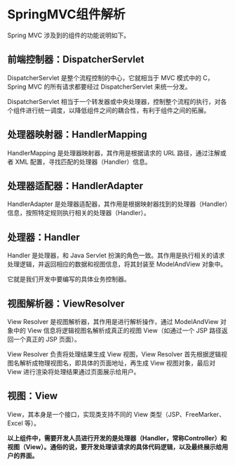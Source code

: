 # SpringMVC组件解析

Spring MVC 涉及到的组件的功能说明如下。

## 前端控制器：DispatcherServlet

DispatcherServlet 是整个流程控制的中心，它就相当于 MVC 模式中的 C，Spring MVC 的所有请求都要经过 DispatcherServlet 来统一分发。

DispatcherServlet 相当于一个转发器或中央处理器，控制整个流程的执行，对各个组件进行统一调度，以降低组件之间的耦合性，有利于组件之间的拓展。

## 处理器映射器：HandlerMapping

HandlerMapping 是处理器映射器，其作用是根据请求的 URL 路径，通过注解或者 XML 配置，寻找匹配的处理器（Handler）信息。

## 处理器适配器：HandlerAdapter

HandlerAdapter 是处理器适配器，其作用是根据映射器找到的处理器（Handler）信息，按照特定规则执行相关的处理器（Handler）。

## 处理器：Handler

Handler 是处理器，和 Java Servlet 扮演的角色一致。其作用是执行相关的请求处理逻辑，并返回相应的数据和视图信息，将其封装至 ModelAndView 对象中。

它就是我们开发中要编写的具体业务控制器。

## 视图解析器：ViewResolver

View Resolver 是视图解析器，其作用是进行解析操作，通过 ModelAndView 对象中的 View 信息将逻辑视图名解析成真正的视图 View（如通过一个 JSP 路径返回一个真正的 JSP 页面）。

View Resolver 负责将处理结果生成 View 视图，View Resolver 首先根据逻辑视图名解析成物理视图名，即具体的页面地址，再生成 View 视图对象，最后对 View 进行渲染将处理结果通过页面展示给用户。

## 视图：View

View，其本身是一个接口，实现类支持不同的 View 类型（JSP、FreeMarker、Excel 等）。

**以上组件中，需要开发人员进行开发的是处理器（Handler，常称Controller）和视图（View）。通俗的说，要开发处理该请求的具体代码逻辑，以及最终展示给用户的界面。**